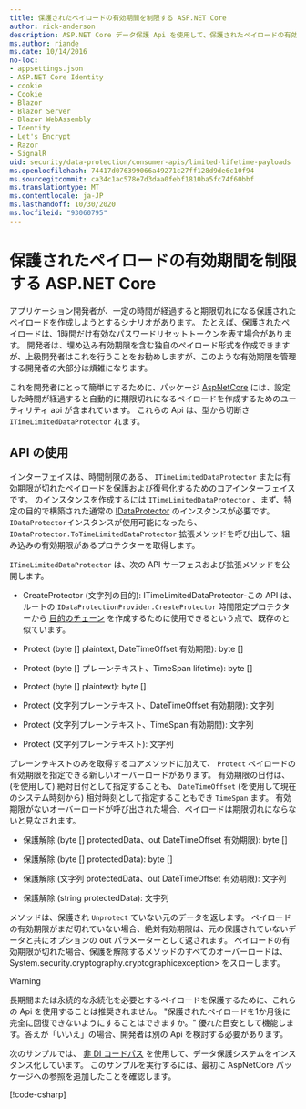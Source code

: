 ```yaml
---
title: 保護されたペイロードの有効期間を制限する ASP.NET Core
author: rick-anderson
description: ASP.NET Core データ保護 Api を使用して、保護されたペイロードの有効期間を制限する方法について説明します。
ms.author: riande
ms.date: 10/14/2016
no-loc:
- appsettings.json
- ASP.NET Core Identity
- cookie
- Cookie
- Blazor
- Blazor Server
- Blazor WebAssembly
- Identity
- Let's Encrypt
- Razor
- SignalR
uid: security/data-protection/consumer-apis/limited-lifetime-payloads
ms.openlocfilehash: 74417d076399066a49271c27ff128d9de6c10f94
ms.sourcegitcommit: ca34c1ac578e7d3daa0febf1810ba5fc74f60bbf
ms.translationtype: MT
ms.contentlocale: ja-JP
ms.lasthandoff: 10/30/2020
ms.locfileid: "93060795"
---
```

# <a name="limit-the-lifetime-of-protected-payloads-in-aspnet-core"></a>保護されたペイロードの有効期間を制限する ASP.NET Core

アプリケーション開発者が、一定の時間が経過すると期限切れになる保護されたペイロードを作成しようとするシナリオがあります。 たとえば、保護されたペイロードは、1時間だけ有効なパスワードリセットトークンを表す場合があります。 開発者は、埋め込み有効期限を含む独自のペイロード形式を作成できますが、上級開発者はこれを行うことをお勧めしますが、このような有効期限を管理する開発者の大部分は煩雑になります。

これを開発者にとって簡単にするために、パッケージ [AspNetCore](https://www.nuget.org/packages/Microsoft.AspNetCore.DataProtection.Extensions/) には、設定した時間が経過すると自動的に期限切れになるペイロードを作成するためのユーティリティ api が含まれています。 これらの Api は、型から切断さ `ITimeLimitedDataProtector` れます。

## <a name="api-usage"></a>API の使用

インターフェイスは、時間制限のある、 `ITimeLimitedDataProtector` または有効期限が切れたペイロードを保護および復号化するためのコアインターフェイスです。 のインスタンスを作成するには `ITimeLimitedDataProtector` 、まず、特定の目的で構築された通常の [IDataProtector](xref:security/data-protection/consumer-apis/overview) のインスタンスが必要です。 `IDataProtector`インスタンスが使用可能になったら、 `IDataProtector.ToTimeLimitedDataProtector` 拡張メソッドを呼び出して、組み込みの有効期限があるプロテクターを取得します。

`ITimeLimitedDataProtector` は、次の API サーフェスおよび拡張メソッドを公開します。

* CreateProtector (文字列の目的): ITimeLimitedDataProtector-この API は、ルートの `IDataProtectionProvider.CreateProtector` 時間限定プロテクターから [目的のチェーン](xref:security/data-protection/consumer-apis/purpose-strings) を作成するために使用できるという点で、既存のと似ています。

* Protect (byte [] plaintext, DateTimeOffset 有効期限): byte []

* Protect (byte [] プレーンテキスト、TimeSpan lifetime): byte []

* Protect (byte [] plaintext): byte []

* Protect (文字列プレーンテキスト、DateTimeOffset 有効期限): 文字列

* Protect (文字列プレーンテキスト、TimeSpan 有効期間): 文字列

* Protect (文字列プレーンテキスト): 文字列

プレーンテキストのみを取得するコアメソッドに加えて、 `Protect` ペイロードの有効期限を指定できる新しいオーバーロードがあります。 有効期限の日付は、(を使用して) 絶対日付として指定することも、 `DateTimeOffset` (を使用して現在のシステム時刻から) 相対時刻として指定することもでき `TimeSpan` ます。 有効期限がないオーバーロードが呼び出された場合、ペイロードは期限切れにならないと見なされます。

* 保護解除 (byte [] protectedData、out DateTimeOffset 有効期限): byte []

* 保護解除 (byte [] protectedData): byte []

* 保護解除 (文字列 protectedData、out DateTimeOffset 有効期限): 文字列

* 保護解除 (string protectedData): 文字列

メソッドは、保護され `Unprotect` ていない元のデータを返します。 ペイロードの有効期限がまだ切れていない場合、絶対有効期限は、元の保護されていないデータと共にオプションの out パラメーターとして返されます。 ペイロードの有効期限が切れた場合、保護を解除するメソッドのすべてのオーバーロードは、System.security.cryptography.cryptographicexception> をスローします。

>[!WARNING]
> 長期間または永続的な永続化を必要とするペイロードを保護するために、これらの Api を使用することは推奨されません。 "保護されたペイロードを1か月後に完全に回復できないようにすることはできますか。" 優れた目安として機能します。答えが「いいえ」の場合、開発者は別の Api を検討する必要があります。

次のサンプルでは、 [非 DI コードパス](xref:security/data-protection/configuration/non-di-scenarios) を使用して、データ保護システムをインスタンス化しています。 このサンプルを実行するには、最初に AspNetCore パッケージへの参照を追加したことを確認します。

[!code-csharp[](limited-lifetime-payloads/samples/limitedlifetimepayloads.cs)]

